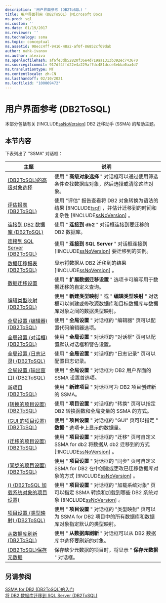 ```yaml
---
description: '用户界面参考 (DB2ToSQL) '
title: 用户界面引用 (DB2ToSQL) |Microsoft Docs
ms.prod: sql
ms.custom: ''
ms.date: 01/19/2017
ms.reviewer: ''
ms.technology: ssma
ms.topic: conceptual
ms.assetid: 98ecc4ff-9416-48a2-af0f-86852cf69dab
author: nahk-ivanov
ms.author: alexiva
ms.openlocfilehash: af6fe3db52820f36e4d719aa1313b392ec743670
ms.sourcegitcommit: 917df4ffd22e4a229af7dc481dcce3ebba0aa4d7
ms.translationtype: MT
ms.contentlocale: zh-CN
ms.lasthandoff: 02/10/2021
ms.locfileid: "100069472"
---
```

# <a name="user-interface-reference-db2tosql"></a>用户界面参考 (DB2ToSQL) 
本部分包括有关 [!INCLUDE[ssNoVersion](../../includes/ssnoversion-md.md)] DB2 迁移助手 (SSMA) 的帮助主题。  
  
## <a name="in-this-section"></a>本节内容  
下表列出了 "SSMA" 对话框：  
  
|主题|说明|  
|-|-|  
|[&#40;DB2ToSQL&#41;的高级对象选择 ](../../ssma/db2/advanced-object-selection-db2tosql.md)|使用 " **高级对象选择** " 对话框可以通过使用筛选条件查找数据库对象，然后选择或清除这些对象。|  
|[评估报表 &#40;DB2ToSQL&#41;](../../ssma/db2/assessment-report-db2tosql.md)|使用 "评估" 报告查看将 DB2 对象转换为语法的结果 [!INCLUDE[tsql](../../includes/tsql-md.md)] ，并估计迁移到的时间和复杂性 [!INCLUDE[ssNoVersion](../../includes/ssnoversion-md.md)] 。|  
|[连接到 DB2 数据库 &#40;DB2ToSQL&#41;](../../ssma/db2/connecting-to-db2-database-db2tosql.md)|使用 " **连接到 db2** " 对话框连接到要迁移的 DB2 数据库。|  
|[连接到 SQL Server &#40;DB2ToSQL&#41;](../../ssma/db2/connect-to-sql-server-db2tosql.md)|使用 " **连接到 SQL Server** " 对话框连接到 [!INCLUDE[ssNoVersion](../../includes/ssnoversion-md.md)] 要迁移到的实例。|  
|[数据迁移报表 &#40;DB2ToSQL&#41;](../../ssma/db2/data-migration-report-db2tosql.md)|显示将数据从 DB2 迁移到的结果 [!INCLUDE[ssNoVersion](../../includes/ssnoversion-md.md)] 。|  
|[数据迁移设置](./data-migration-settings-db2tosql.md)|使用 " **扩展数据迁移设置** " 选项卡可编写用于数据迁移的自定义查询。|  
|[编辑类型映射 &#40;DB2ToSQL&#41;](../../ssma/db2/edit-type-mapping-db2tosql.md)|使用 " **新建类型映射** " 或 " **编辑类型映射** " 对话框可以创建或修改源数据库和目标数据库与数据库对象之间的数据类型映射。|  
|[全局设置 &#40;编辑器&#41; &#40;DB2ToSQL&#41;](../../ssma/db2/global-settings-editor-db2tosql.md)|使用 " **全局设置** " 对话框的 "编辑器" 页可以配置代码编辑器选项。|  
|[全局设置 &#40;对话框&#41; &#40;DB2ToSQL&#41;](../../ssma/db2/global-settings-dialogs-db2tosql.md)|使用 " **全局设置** " 对话框的 "对话框" 页可以配置默认对话框和警告设置。|  
|[全局设置 &#40;日志记录&#41; &#40;DB2ToSQL&#41;](../../ssma/db2/global-settings-logging-db2tosql.md)|使用 " **全局设置** " 对话框的 "日志记录" 页可以配置日志记录。|  
|[全局设置 &#40;输出窗口&#41; &#40;DB2ToSQL&#41;](../../ssma/db2/global-settings-output-window-db2tosql.md)|使用 " **全局设置** " 对话框为 DB2 用户界面的 SSMA 设置首选项。|  
|[新项目 &#40;DB2ToSQL&#41;](../../ssma/db2/new-project-db2tosql.md)|使用 " **新建项目** " 对话框可为 DB2 项目创建新的 SSMA。|  
|[&#40;转换的项目设置&#41; &#40;DB2ToSQL&#41;](../../ssma/db2/project-settings-conversion-db2tosql.md)|使用 " **项目设置** " 对话框的 "转换" 页可以指定 DB2 转换函数和全局变量的 SSMA 的方式。|  
|[&#40;GUI 的项目设置&#41; &#40;DB2ToSQL&#41;](../../ssma/db2/project-settings-gui-db2tosql.md)|使用 " **项目设置** " 对话框的 "GUI" 页可以指定 " **数据** " 选项卡上显示的数据量。|  
|[&#40;迁移的项目设置&#41; &#40;DB2ToSQL&#41;](../../ssma/db2/project-settings-migration-db2tosql.md)|使用 " **项目设置** " 对话框的 "迁移" 页可自定义 SSMA for db2 将数据从 db2 迁移到的方式 [!INCLUDE[ssNoVersion](../../includes/ssnoversion-md.md)] 。|  
|[&#40;同步的项目设置&#41; &#40;DB2ToSQL&#41;](../../ssma/db2/project-settings-synchronization-db2tosql.md)|使用 " **项目设置** " 对话框的 "同步" 页可自定义 SSMA for DB2 在中创建或更改已迁移数据库对象的方式 [!INCLUDE[ssNoVersion](../../includes/ssnoversion-md.md)] 。|  
|[&#40;&#41; &#40;DB2ToSQL 加载系统对象的项目设置&#41;](../../ssma/db2/project-settings-loading-system-objects-db2tosql.md)|使用 " **项目设置** " 对话框的 "加载系统对象" 页可以指定 SSMA 转换和加载到哪些 DB2 系统对象 [!INCLUDE[ssNoVersion](../../includes/ssnoversion-md.md)] 。|  
|[项目设置 &#40;类型映射&#41; &#40;DB2ToSQL&#41;](../../ssma/db2/project-settings-type-mapping-db2tosql.md)|使用 " **项目设置** " 对话框的 "类型映射" 页可以为 SSMA for DB2 项目中的所有数据库和数据库对象指定默认的类型映射。|  
|[从数据库刷新 &#40;DB2ToSQL&#41;](../../ssma/db2/refresh-from-database-db2tosql.md)|使用 " **从数据库刷新** " 对话框可以从 DB2 数据库中选择要刷新的对象。|  
|[&#40;DB2ToSQL&#41;保存元数据 ](../../ssma/db2/save-metadata-db2tosql.md)|保存缺少元数据的项目时，将显示 " **保存元数据** " 对话框。|  
  
## <a name="see-also"></a>另请参阅  
[SSMA for DB2 &#40;DB2ToSQL&#41;的入门 ](../../ssma/db2/getting-started-with-ssma-for-db2-db2tosql.md)  
[将 DB2 数据库迁移到 SQL Server &#40;DB2ToSQL&#41;](../../ssma/db2/migrating-db2-databases-to-sql-server-db2tosql.md)  
